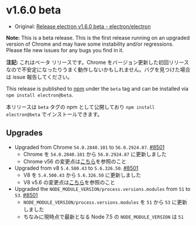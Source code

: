 # v1.6.0 beta

* Original: [Release electron v1.6.0 beta - electron/electron](https://github.com/electron/electron/releases/tag/v1.6.0)

**Note:** This is a beta release. This is the first release running on an upgraded version of Chrome and may have some instability and/or regressions. Please file new issues for any bugs you find in it.

**注記:** これはベータ リリースです。Chrome をバージョン更新した初回リリースなので不安定になったりうまく動作しないかもしれません。バグを見つけた場合は issue 報告してください。

This release is published to [npm](https://www.npmjs.com/package/electron) under the `beta` tag and can be installed via `npm install electron@beta`.

本リリースは `beta` タグの npm として公開しており `npm install electron@beta` でインストールできます。

## Upgrades

* Upgraded from Chrome `54.0.2840.101` to `56.0.2924.87`. [#8501](https://github.com/electron/electron/pull/8501)
  * Chrome を `54.0.2840.101` から `56.0.2924.87` に更新しました
  * Chrome v56 の変更点は[こちら](https://developers.google.com/web/updates/2017/01/nic56)を参照のこと
* Upgraded from v8 `5.4.500.43` to `5.6.326.50`. [#8501](https://github.com/electron/electron/pull/8501)
  * V8 を `5.4.500.43` から `5.6.326.50` に更新しました
  * V8 v5.6 の変更点は[こちら](http://v8project.blogspot.jp/2016/12/v8-release-56.html)を参照のこと
* Upgraded the `NODE_MODULE_VERSION/process.versions.modules` from `51` to `53`. [#8501](https://github.com/electron/electron/pull/8501)
  * `NODE_MODULE_VERSION/process.versions.modules` を `51` から `53` に更新しました
  * ちなみに現時点で最新となる Node 7.5 の `NODE_MODULE_VERSION` は `51`
